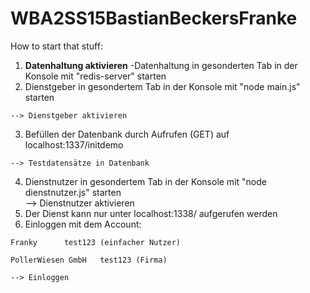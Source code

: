 # WBA2SS15BastianBeckersFranke

How to start that stuff:

  1. **Datenhaltung aktivieren** -Datenhaltung in gesonderten Tab in der Konsole mit "redis-server" starten			
  2. Dienstgeber in gesondertem Tab in der Konsole mit "node main.js" starten		

	--> Dienstgeber aktivieren
  3. Befüllen der Datenbank durch Aufrufen (GET) auf localhost:1337/initdemo		

	--> Testdatensätze in Datenbank
  4. Dienstnutzer in gesondertem Tab in der Konsole mit "node dienstnutzer.js" starten		
	--> Dienstnutzer aktivieren
  5. Der Dienst kann nur unter localhost:1338/ aufgerufen werden
  6. Einloggen mit dem Account: 
	
	Franky		test123	(einfacher Nutzer)

	PollerWiesen GmbH	test123 (Firma)		
	
	--> Einloggen
